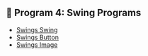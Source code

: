

## 📌 Program 4: Swing Programs

- [Swings Swing](https://github.com/Nisarga0904/Advanced-Java/blob/main/Output/SwingsLab4Swing.png)
- [Swings Button](https://github.com/Nisarga0904/Advanced-Java/blob/main/Output/SwingsLab4Button.png)
- [Swings Image](https://github.com/Nisarga0904/Advanced-Java/blob/main/Output/SwingsLab4Image.png)

